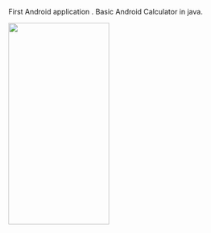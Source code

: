 First Android application . Basic Android Calculator in java.

<img src="https://user-images.githubusercontent.com/35946656/174469627-47b6ab15-0c27-40d0-8177-3e0bf5d8ab85.jpg" width="200" height="400">


